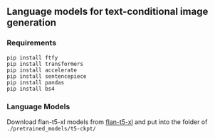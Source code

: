 ## Language models for text-conditional image generation

### Requirements
```
pip install ftfy
pip install transformers
pip install accelerate
pip install sentencepiece
pip install pandas
pip install bs4
```
  
### Language Models
Download flan-t5-xl models from [flan-t5-xl](https://huggingface.co/google/flan-t5-xl) and put into the folder of `./pretrained_models/t5-ckpt/`
